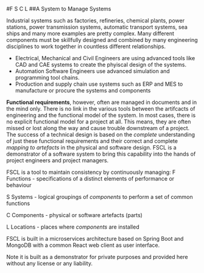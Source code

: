 #F S C L
##A System to Manage Systems

Industrial systems such as factories, refineries, chemical plants, power stations, power transmission systems, automatic transport systems, sea ships and many more examples are pretty complex. Many different components must be skillfully designed and combined by many engineering disciplines to work together in countless different relationships.
- Electrical,  Mechanical and Civil Engineers are using advanced tools like CAD and CAE systems to create the phyiscal design of the systems. 
- Automation Software Engineers use advanced simulation and programming tool chains. 
- Production and supply chain use systems such as ERP and MES to manufacture or procure the systems and components

**Functional requirements**, however, often are managed in documents and in the mind only. There is no link in the various tools between the artifcacts of engineering and the functional model of the system. In most cases, there is no explicit functional model for a project at all. This means, they are often missed or lost along the way and cause trouble downstream of a project.
The success of a technical design is based on the *complete* understanding of just these functional requirements and their correct and complete *mapping to artefacts* in the physical and software design. FSCL is a demonstrator of a software system to bring this capability into the hands of project engineers and project managers.

FSCL is a tool to maintain consistency by continuously managing: 
F	Functions   - specifications of a distinct elements of performance or behaviour

S	Systems     - logical groupings of *components* to perform a set of common functions

C	Components  - physical or software artefacts (parts)

L	Locations   - places where *components* are installed

FSCL is built in a microservices architecture based on Spring Boot and MongoDB with a common React web client as user interface. 

Note it is built as a demonstrator for private purposes and provided here without any license or any liability. 
